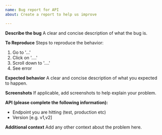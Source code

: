 ```yaml
---
name: Bug report for API
about: Create a report to help us improve

---
```


**Describe the bug**
A clear and concise description of what the bug is.

**To Reproduce**
Steps to reproduce the behavior:
1. Go to '...'
2. Click on '....'
3. Scroll down to '....'
4. See error

**Expected behavior**
A clear and concise description of what you expected to happen.

**Screenshots**
If applicable, add screenshots to help explain your problem.

**API (please complete the following information):**
 - Endpoint you are hitting (test, production etc)
 - Version [e.g. v1,v2]

**Additional context**
Add any other context about the problem here.
